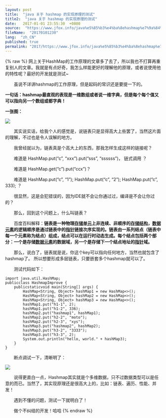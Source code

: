 ```yaml
---
layout: post
title:  "java 关于 hashmap 的实现原理的测试"
title2:  "java 关于 hashmap 的实现原理的测试"
date:   2017-01-01 23:55:30  +0800
source:  "https://www.jfox.info/java%e5%85%b3%e4%ba%8ehashmap%e7%9a%84%e5%ae%9e%e7%8e%b0%e5%8e%9f%e7%90%86%e7%9a%84%e6%b5%8b%e8%af%95-2.html"
fileName:  "20170101230"
lang:  "zh_CN"
published: true
permalink: "2017/https://www.jfox.info/java%e5%85%b3%e4%ba%8ehashmap%e7%9a%84%e5%ae%9e%e7%8e%b0%e5%8e%9f%e7%90%86%e7%9a%84%e6%b5%8b%e8%af%95-2.html"
---
```

{% raw %}
网上关于HashMap的工作原理的文章多了去了，所以我也不打算再重复别人的文章。我就是有点好奇，我怎么样能更好的理解他的原理，或者说使用他的特性呢？最好的开发就是测试~

　　虽说不详讲hashmap的工作原理，但是起码的常识还是要提一下的。

**一句话：hashmap最直观的表现是一维数组或者说一维字典，但是每个每个值又可以指向另一个数组或都字典！**

**一张图：**

![](/wp-content/uploads/2017/07/1499870993.png)

　　其实说实话，给我个人的感觉是，说链表只是显得高大上些罢了，当然这片面的理解，不过也是令人误解的地方。

　　我曾经就以为，链表真是个高大上的东西，那我怎样生成这样的链接呢？

　　难道是 HashMap.put(“c”, “xxx”).put(“sss”, “ssssss”)， 链式调用 ？

　　难道是 HashMap.get(“c”).put(“ccx”)？

　　难道是 HashMap.put(“c”, “1”); HashMap.put(“c”, “2”); HashMap.put(“c”, 333); ？

　　很显然，这是会犯错误的，因为IDE就不会让你通过过，编译是不会让你过的？

　　那么，回到这个问题上，什么叫链表？

　　百度百科解释：**链表是一种物理[存储单元](https://www.jfox.info/go.php?url=http://baike.baidu.com/item/%E5%AD%98%E5%82%A8%E5%8D%95%E5%85%83)上非连续、非顺序的[存储结构](https://www.jfox.info/go.php?url=http://baike.baidu.com/item/%E5%AD%98%E5%82%A8%E7%BB%93%E6%9E%84)，[数据元素](https://www.jfox.info/go.php?url=http://baike.baidu.com/item/%E6%95%B0%E6%8D%AE%E5%85%83%E7%B4%A0)的逻辑顺序是通过链表中的[指针](https://www.jfox.info/go.php?url=http://baike.baidu.com/item/%E6%8C%87%E9%92%88)链接次序实现的。链表由一系列结点（链表中每一个元素称为结点）组成，结点可以在运行时动态生成。每个结点包括两个部分：一个是存储[数据元素](https://www.jfox.info/go.php?url=http://baike.baidu.com/item/%E6%95%B0%E6%8D%AE%E5%85%83%E7%B4%A0)的数据域，另一个是存储下一个结点地址的[指针](https://www.jfox.info/go.php?url=http://baike.baidu.com/item/%E6%8C%87%E9%92%88)域。**

　　那么，说白了，链表就是说，你这个key可以指向任何地方，当然也就包含了hashmap了。 所以想要形成多层链表，只要嵌套多个hashmap就可以了。

　　测试代码如下：

    import java.util.HashMap;
    publicclass HashmapImprove {
        publicstaticvoid main(String[] args) {
            HashMap<String, Object> hashMap1 = new HashMap<>();
            HashMap<String, Object> hashMap2 = new HashMap<>();
            HashMap<String, Object> hashMap3 = new HashMap<>();
            hashMap1.put("h1-1", 2);
            hashMap1.put("h1-2", 336);
            hashMap2.put("hashmap1", hashMap1);
            hashMap2.put("h2-2", "moto");
            hashMap2.put("h2-3", "xys");
            hashMap3.put("hashmap2", hashMap2);
            hashMap3.put("h3-2", "3333");
            hashMap3.put("h3-3", 2);
            System.out.println("hello, world." + hashMap3);
        }
    }

　　断点调试一下，清晰明了：

![](/wp-content/uploads/2017/07/1499870995.png)

　　说得更直白一点，Hashmap其实就是个多维数据，只不过数据类型可以是任意的而已。当然了，其实现原理还是很高大上的，比如：链表、遍历、性能、并发！

　　遇到不懂的问题，测试一下就明白了！

　　做个不纠结的开发！哈哈
{% endraw %}
